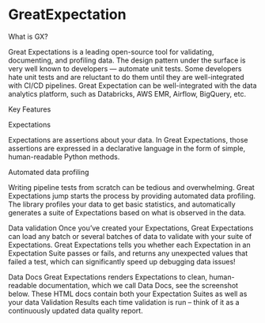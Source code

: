 # GreatExpectation

What is GX?

Great Expectations is a leading open-source tool for validating, documenting, and profiling data. The design pattern under the surface is very well known to developers — automate unit tests. Some developers hate unit tests and are reluctant to do them until they are well-integrated with CI/CD pipelines. Great Expectation can be well-integrated with the data analytics platform, such as Databricks, AWS EMR, Airflow, BigQuery, etc.

Key Features

Expectations

Expectations are assertions about your data. In Great Expectations, those assertions are expressed in a declarative language in the form of simple, human-readable Python methods.

Automated data profiling

Writing pipeline tests from scratch can be tedious and overwhelming. Great Expectations jump starts the process by providing automated data profiling. The library profiles your data to get basic statistics, and automatically generates a suite of Expectations based on what is observed in the data.

Data validation
Once you’ve created your Expectations, Great Expectations can load any batch or several batches of data to validate with your suite of Expectations. Great Expectations tells you whether each Expectation in an Expectation Suite passes or fails, and returns any unexpected values that failed a test, which can significantly speed up debugging data issues!

Data Docs
Great Expectations renders Expectations to clean, human-readable documentation, which we call Data Docs, see the screenshot below. These HTML docs contain both your Expectation Suites as well as your data Validation Results each time validation is run – think of it as a continuously updated data quality report.
